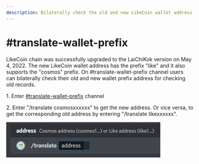 ```yaml
---
description: Bilaterally check the old and new LikeCoin wallet address prefix
---
```


# #translate-wallet-prefix

LikeCoin chain was successfully upgraded to the LaiChiKok version on May 4, 2022. The new LikeCoin wallet address has the prefix "like" and it also supports the "cosmos" prefix. On #translate-wallet-prefix channel users can bilaterally check their old and new wallet prefix address for checking old records.

1\. Enter [#translate-wallet-prefix](https://discord.gg/8ktjyzxEN9) channel

2\. Enter "/translate cosmosxxxxxx" to get the new address. Or vice versa, to get the corresponding old address by entering "/translate likexxxxxx".

![](../../.gitbook/assets/translate-wallet-prefix.png)

